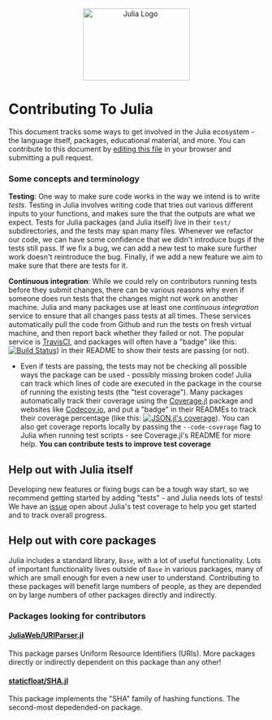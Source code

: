 <a name="logo"/>
<div align="center">
<a href="http://julialang.org/" target="_blank">
<img src="http://julialang.org/images/logo_hires.png" alt="Julia Logo" width="210" height="142"></img>
</a>
</div>

# Contributing To Julia

This document tracks some ways to get involved in the Julia ecosystem - the language itself,
packages, educational material, and more. You can contribute to this document by
[editing this file](https://github.com/IainNZ/ContributeToJulia/edit/master/README.md)
in your browser and submitting a pull request.

###  Some concepts and terminology

**Testing**: One way to make sure code works in the way we intend is to write *tests*.
Testing in Julia involves writing code that tries out various different inputs to your
functions, and makes sure the that the outputs are what we expect.
Tests for Julia packages (and Julia itself) live in their `test/` subdirectories, and
the tests may span many files. Whenever we refactor our code, we can have some confidence
that we didn't introduce bugs if the tests still pass. If we fix a bug, we can add a
new test to make sure further work doesn't reintroduce the bug. Finally, if we add
a new feature we aim to make sure that there are tests for it.

**Continuous integration**: While we could rely on contributors running tests before
they submit changes, there can be various reasons why even if someone does run tests
that the changes might not work on another machine. Julia and many packages use at
least one *continuous integration* service to ensure that all changes pass tests
at all times. These services automatically pull the code from Github and run the
tests on fresh virtual machine, and then report back whether they failed or not.
The popular service is [TravisCI](http://travis-ci.org), and packages will often have
a "badge" like this:
[![Build Status](https://travis-ci.org/JuliaLang/JSON.jl.svg)](https://travis-ci.org/JuliaLang/JSON.jl))
in their README to show their tests are passing (or not).

  * Even if tests are passing, the tests may not be checking all possible ways the package can
    be used - possibly missing broken code! Julia can track which lines of code are executed in
    the package in the course of running the existing tests (the "test coverage"). Many packages
    automatically track their coverage using the [Coverage.jl](https://github.com/IainNZ/Coverage.jl)
    package and websites like [Codecov.io](http://codecov.io), and put a "badge" in their READMEs to
    track their coverage percentage (like this:
      [![JSON.jl's coverage](http://codecov.io/github/JuliaLang/JSON.jl/coverage.svg?branch=master)](http://codecov.io/github/JuliaLang/JSON.jl?branch=master)).
    You can also get coverage reports locally by passing the `--code-coverage` flag to Julia
    when running test scripts - see Coverage.jl's README for more help.
    **You can contribute tests to improve test coverage**



## Help out with Julia itself

Developing new features or fixing bugs can be a tough way start, so we recommend getting
started by adding "tests" - and Julia needs lots of tests!
We have an [issue](https://github.com/JuliaLang/julia/issues/11885)
open about Julia's test coverage to help you get started and to track overall progress.

## Help out with core packages

Julia includes a standard library, `Base`, with a lot of useful functionality.
Lots of important functionality lives outside of `Base` in various packages, many of which
are small enough for even a new user to understand. Contributing to these packages will
benefit large numbers of people, as they are depended on by large numbers of other packages
directly and indirectly.


### Packages looking for contributors

#### [JuliaWeb/URIParser.jl](https://github.com/JuliaWeb/URIParser.jl)

This package parses Uniform Resource Identifiers (URIs).
More packages directly or indirectly dependent on this package than any other!

#### [staticfloat/SHA.jl](https://github.com/staticfloat/SHA.jl)

This package implements the "SHA" family of hashing functions.
The second-most depedended-on package.
